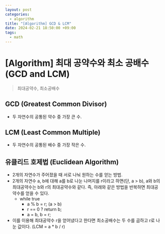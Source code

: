 ```yaml
---
layout: post
categories:
  - algorithm
title: "[Algorithm] GCD & LCM"
date: 2024-02-21 18:50:00 +09:00
tags:
  - math
---
```

# \[Algorithm] 최대 공약수와 최소 공배수 (GCD and LCM)

>최대공약수, 최소공배수

## GCD (Greatest Common Divisor)
- 두 자연수의 공통된 약수 중 가장 큰 수.
## LCM (Least Common Multiple)
- 두 자연수의 공통된 배수 중 가장 작은 수.

## 유클리드 호제법 (Euclidean Algorithm)
- 2개의 자연수가 주어졌을 때 서로 나눠 원하는 수를 얻는 방법.
- 2개의 자연수 a, b에 대해 a를 b로 나눈 나머지를 r이라고 하면(단, a > b), a와 b의 최대공약수는 b와 r의 최대공약수와 같다. 즉, 아래와 같은 방법을 반복하면 최대공약수를 얻을 수 있다.
	- while true
		- a % b = r; (a > b)
		- r == 0 ? return b;
		- a = b, b = r;
- 이를 이용해 최대공약수 r을 얻어냈다고 한다면 최소공배수는 두 수를 곱하고 r로 나눈 값이다. (LCM = a * b / r)